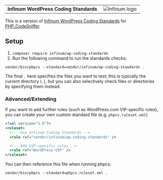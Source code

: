 <table width="100%">
  <tr>
    <td align="left" width="70%">
      <strong>Infinum WordPress Coding Standards</strong>
    </td>
    <td align="center" width="30%">
      <img src="https://avatars0.githubusercontent.com/u/97652?v=3&s=200" alt="Infinum logo">
    </td>
  </tr>
</table>

This is a version of [Infinum WordPress Coding Standards](https://handbook.infinum.co/books/wordpress) for [PHP_CodeSniffer](https://github.com/squizlabs/PHP_CodeSniffer/).

## Setup

1. `composer require infinum/wp-coding-standards`
2. Run the following command to run the standards checks:

```
vendor/bin/phpcs --standard=vendor/infinum/wp-coding-standards .
```

The final `.` here specifies the files you want to test; this is typically the current directory (`.`), but you can also selectively check files or directories by specifying them instead.

### Advanced/Extending

If you want to add further rules (such as WordPress.com VIP-specific rules), you can create your own custom standard file (e.g. `phpcs.ruleset.xml`):

```xml
<?xml version="1.0"?>
<ruleset>
  <!-- Use Infinum Coding Standards -->
  <rule ref="vendor/infinum/wp-coding-standards" />

  <!-- Add VIP-specific rules -->
  <rule ref="WordPress-VIP" />
</ruleset>
```

You can then reference this file when running phpcs:

```
vendor/bin/phpcs --standard=phpcs.ruleset.xml .
```

